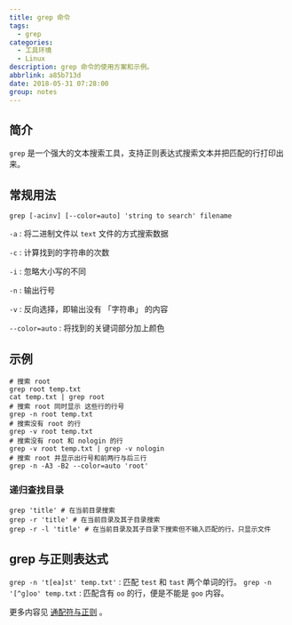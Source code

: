 ```yaml
---
title: grep 命令
tags:
  - grep
categories:
  - 工具环境
  - Linux
description: grep 命令的使用方案和示例。
abbrlink: a85b713d
date: 2018-05-31 07:28:00
group: notes
---
```


## 简介 

`grep` 是一个强大的文本搜索工具，支持正则表达式搜索文本并把匹配的行打印出来。


## 常规用法 

```shell
grep [-acinv] [--color=auto] 'string to search' filename
```

`-a` : 将二进制文件以 `text` 文件的方式搜索数据

`-c` : 计算找到的字符串的次数

`-i` : 忽略大小写的不同

`-n` : 输出行号

`-v` : 反向选择，即输出没有 「字符串」 的内容

`--color=auto` : 将找到的关键词部分加上颜色


## 示例 

```shell
# 搜索 root
grep root temp.txt
cat temp.txt | grep root 
# 搜索 root 同时显示 这些行的行号
grep -n root temp.txt
# 搜索没有 root 的行
grep -v root temp.txt 
# 搜索没有 root 和 nologin 的行 
grep -v root temp.txt | grep -v nologin
# 搜索 root 并显示出行号和前两行与后三行 
grep -n -A3 -B2 --color=auto 'root'
```

### 递归查找目录 

```shell
grep 'title' # 在当前目录搜索
grep -r 'title' # 在当前目录及其子目录搜索
grep -r -l 'title' # 在当前目录及其子目录下搜索但不输入匹配的行，只显示文件
```

## grep 与正则表达式 

`grep -n 't[ea]st' temp.txt'` : 匹配 `test` 和 `tast` 两个单词的行。
`grep -n '[^g]oo' temp.txt` : 匹配含有 `oo` 的行，便是不能是 `goo` 内容。

更多内容见 [通配符与正则](/notes/tools/linux/wildcard-and-regex) 。
